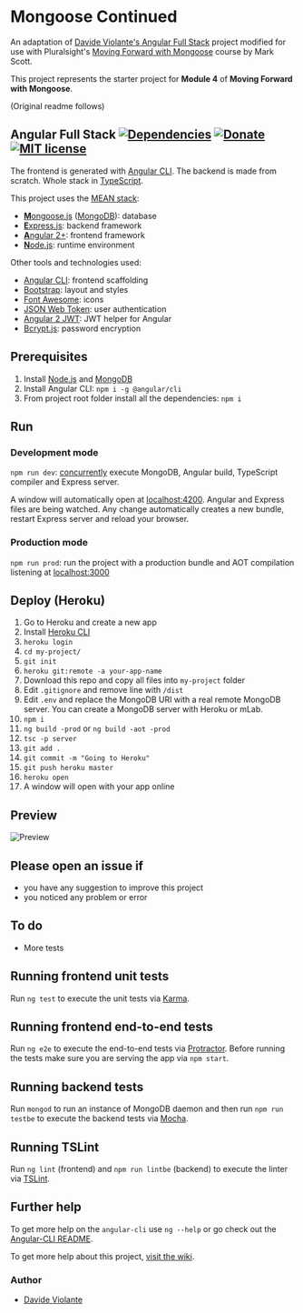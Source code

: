 # Mongoose Continued
An adaptation of [Davide Violante's Angular Full Stack](https://github.com/DavideViolante/Angular-Full-Stack) project modified for use with Pluralsight's [Moving Forward with Mongoose](https://app.pluralsight.com/library/courses/mongoosejs-moving-forward/table-of-contents) course by Mark Scott.

This project represents the starter project for **Module 4** of **Moving Forward with Mongoose**.

(Original readme follows)

## Angular Full Stack [![Dependencies](https://david-dm.org/DavideViolante/Angular-Full-Stack.svg)](https://david-dm.org/DavideViolante/Angular2-Full-Stack) [![Donate](https://img.shields.io/badge/paypal-donate-179BD7.svg)](https://www.paypal.me/dviolante) [![MIT license](http://img.shields.io/badge/license-MIT-lightgrey.svg)](http://opensource.org/licenses/MIT)


The frontend is generated with [Angular CLI](https://github.com/angular/angular-cli). The backend is made from scratch. Whole stack in [TypeScript](https://www.typescriptlang.org).

This project uses the [MEAN stack](https://en.wikipedia.org/wiki/MEAN_(software_bundle)):
* [**M**ongoose.js](http://www.mongoosejs.com) ([MongoDB](https://www.mongodb.com)): database
* [**E**xpress.js](http://expressjs.com): backend framework
* [**A**ngular 2+](https://angular.io): frontend framework
* [**N**ode.js](https://nodejs.org): runtime environment

Other tools and technologies used:
* [Angular CLI](https://cli.angular.io): frontend scaffolding
* [Bootstrap](http://www.getbootstrap.com): layout and styles
* [Font Awesome](http://fontawesome.io): icons
* [JSON Web Token](https://jwt.io): user authentication
* [Angular 2 JWT](https://github.com/auth0/angular2-jwt): JWT helper for Angular
* [Bcrypt.js](https://github.com/dcodeIO/bcrypt.js): password encryption

## Prerequisites
1. Install [Node.js](https://nodejs.org) and [MongoDB](https://www.mongodb.com)
2. Install Angular CLI: `npm i -g @angular/cli`
3. From project root folder install all the dependencies: `npm i`

## Run
### Development mode
`npm run dev`: [concurrently](https://github.com/kimmobrunfeldt/concurrently) execute MongoDB, Angular build, TypeScript compiler and Express server.

A window will automatically open at [localhost:4200](http://localhost:4200). Angular and Express files are being watched. Any change automatically creates a new bundle, restart Express server and reload your browser.

### Production mode
`npm run prod`: run the project with a production bundle and AOT compilation listening at [localhost:3000](http://localhost:3000)

## Deploy (Heroku)
1. Go to Heroku and create a new app
2. Install [Heroku CLI](https://devcenter.heroku.com/articles/heroku-command-line)
3. `heroku login`
4. `cd my-project/`
5. `git init`
6. `heroku git:remote -a your-app-name`
7. Download this repo and copy all files into `my-project` folder
8. Edit `.gitignore` and remove line with `/dist`
9. Edit `.env` and replace the MongoDB URI with a real remote MongoDB server. You can create a MongoDB server with Heroku or mLab.
10. `npm i`
11. `ng build -prod` or `ng build -aot -prod`
12. `tsc -p server`
13. `git add .`
14. `git commit -m "Going to Heroku"`
15. `git push heroku master`
16. `heroku open`
17. A window will open with your app online

## Preview
![Preview](https://raw.githubusercontent.com/DavideViolante/Angular2-Full-Stack/master/demo.gif "Preview")

## Please open an issue if
* you have any suggestion to improve this project
* you noticed any problem or error

## To do
* More tests

## Running frontend unit tests
Run `ng test` to execute the unit tests via [Karma](https://karma-runner.github.io).

## Running frontend end-to-end tests
Run `ng e2e` to execute the end-to-end tests via [Protractor](http://www.protractortest.org/).
Before running the tests make sure you are serving the app via `npm start`.

## Running backend tests
Run `mongod` to run an instance of MongoDB daemon and then run `npm run testbe` to execute the backend tests via [Mocha](https://mochajs.org/).

## Running TSLint
Run `ng lint` (frontend) and `npm run lintbe` (backend) to execute the linter via [TSLint](https://palantir.github.io/tslint/).

## Further help
To get more help on the `angular-cli` use `ng --help` or go check out the [Angular-CLI README](https://github.com/angular/angular-cli/blob/master/README.md).

To get more help about this project, [visit the wiki](https://github.com/DavideViolante/Angular-Full-Stack/wiki).

### Author
* [Davide Violante](https://github.com/DavideViolante)
